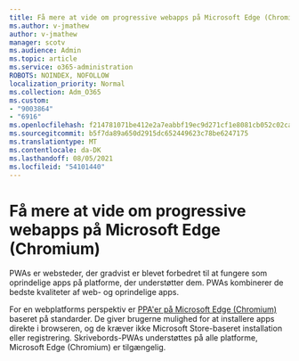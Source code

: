 ```yaml
---
title: Få mere at vide om progressive webapps på Microsoft Edge (Chromium)
ms.author: v-jmathew
author: v-jmathew
manager: scotv
ms.audience: Admin
ms.topic: article
ms.service: o365-administration
ROBOTS: NOINDEX, NOFOLLOW
localization_priority: Normal
ms.collection: Adm_O365
ms.custom:
- "9003864"
- "6916"
ms.openlocfilehash: f214781071be412e2a7eabbf19ec9d271cf1e8081cb052c02cad614da0372eaf
ms.sourcegitcommit: b5f7da89a650d2915dc652449623c78be6247175
ms.translationtype: MT
ms.contentlocale: da-DK
ms.lasthandoff: 08/05/2021
ms.locfileid: "54101440"
---
```

# <a name="learn-about-progressive-web-apps-pwas-on-microsoft-edge-chromium"></a>Få mere at vide om progressive webapps på Microsoft Edge (Chromium)

PWAs er websteder, der gradvist er blevet forbedret til at fungere som oprindelige apps på platforme, der understøtter dem. PWAs kombinerer de bedste kvaliteter af web- og oprindelige apps.

For en webplatforms perspektiv er [PPA'er på Microsoft Edge (Chromium)](https://go.microsoft.com/fwlink/?linkid=2135193) baseret på standarder. De giver brugerne mulighed for at installere apps direkte i browseren, og de kræver ikke Microsoft Store-baseret installation eller registrering. Skrivebords-PWAs understøttes på alle platforme, Microsoft Edge (Chromium) er tilgængelig.
